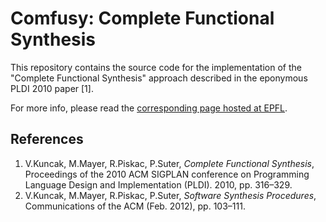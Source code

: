 Comfusy: Complete Functional Synthesis
======================================

This repository contains the source code for the implementation of the "Complete Functional Synthesis" approach described in the eponymous PLDI 2010 paper [1].

For more info, please read the [corresponding page hosted at EPFL](http://lara.epfl.ch/w/comfusy).

References
----------

  1. V.Kuncak, M.Mayer, R.Piskac, P.Suter, *Complete Functional Synthesis*, Proceedings of the 2010 ACM SIGPLAN conference on Programming Language
Design and Implementation (PLDI). 2010, pp. 316–329.
  2. V.Kuncak, M.Mayer, R.Piskac, P.Suter, *Software Synthesis Procedures*, Communications of the ACM (Feb. 2012), pp. 103–111.
